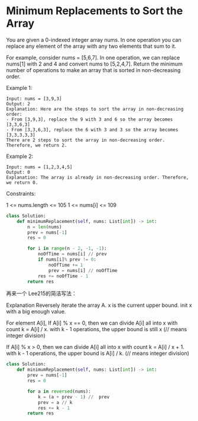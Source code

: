 # Minimum Replacements to Sort the Array

You are given a 0-indexed integer array nums. In one operation you can replace any element of the array with any two elements that sum to it.

For example, consider nums = [5,6,7]. In one operation, we can replace nums[1] with 2 and 4 and convert nums to [5,2,4,7].
Return the minimum number of operations to make an array that is sorted in non-decreasing order.

Example 1:

```text
Input: nums = [3,9,3]
Output: 2
Explanation: Here are the steps to sort the array in non-decreasing order:
- From [3,9,3], replace the 9 with 3 and 6 so the array becomes [3,3,6,3]
- From [3,3,6,3], replace the 6 with 3 and 3 so the array becomes [3,3,3,3,3]
There are 2 steps to sort the array in non-decreasing order. Therefore, we return 2.
```

Example 2:

```text
Input: nums = [1,2,3,4,5]
Output: 0
Explanation: The array is already in non-decreasing order. Therefore, we return 0. 
```

Constraints:

1 <= nums.length <= 105
1 <= nums[i] <= 109

```python
class Solution:
    def minimumReplacement(self, nums: List[int]) -> int:
        n = len(nums)
        prev = nums[-1]
        res = 0

        for i in range(n - 2, -1, -1):
            noOfTime = nums[i] // prev
            if nums[i]% prev != 0:
                noOfTime += 1
                prev = nums[i] // noOfTime
            res += noOfTime - 1
        return res
```

再来一个 Lee215的简洁写法：

Explanation
Reversely iterate the array A.
x is the current upper bound.
init x with a big enough value.

For element A[i],
If A[i] % x == 0,
then we can divide A[i] all into x with count k = A[i] / x.
with k - 1 operations,
the upper bound is still x
(// means integer division)

If A[i] % x > 0,
then we can divide A[i] all into x with count k = A[i] / x + 1.
with k - 1 operations,
the upper bound is A[i] / k.
(// means integer division)

```python
class Solution:
    def minimumReplacement(self, nums: List[int]) -> int:
        prev = nums[-1]
        res = 0

        for a in reversed(nums):
            k = (a + prev - 1) //  prev
            prev = a // k
            res += k - 1
        return res
```
